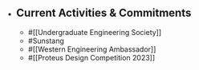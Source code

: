- ## Current Activities & Commitments
	- #[[Undergraduate Engineering Society]]
	- #Sunstang
	- #[[Western Engineering Ambassador]]
	- #[[Proteus Design Competition 2023]]